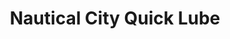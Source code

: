 ---
title: "Nautical City Quick Lube"
url: /rogers-city/nautical-city-quick-lube/
shop: Autowerkstatt
---
